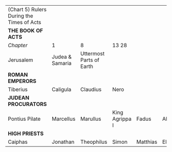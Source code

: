<table><tr>
<td>(Chart 5) Rulers During the Times of Acts</b></td></tr><tr>
<td><b>THE BOOK OF ACTS</b></td></tr><tr>
<td><i>Chapter</i></td>
<td>1</td>
<td>8</td>
<td>13  28</td></tr><tr>
<td>Jerusalem</td>
<td>Judea &amp; Samaria</td>
<td>Uttermost Parts of Earth</td></tr><tr>
<td><b>ROMAN EMPERORS</b></td></tr><tr>
<td>Tiberius</td>
<td>Caligula</td>
<td>Claudius</td>
<td>Nero</td></tr><tr>
<td><b>JUDEAN PROCURATORS</b></td></tr><tr>

<td>Pontius Pilate</td>
<td>Marcellus</td>
<td>Marullus</td>
<td>King Agrippa I</td>
<td>Fadus</td>
<td>Alexander</td>
<td>Cumanus</td>
<td>Felix</td>
<td>Festus</td>
<td>Albinus</td>
<td>Florus</td></tr><tr>
<td><b>HIGH PRIESTS</b></td></tr><tr>
<td>Caiphas</td>
<td>Jonathan</td>
<td>Theophilus</td>
<td>Simon</td>
<td>Matthias</td>
<td>Elion</td>
<td>Joseph</td>
<td>Ananias</td>
<td>Ishmael</td>
<td>Joseph</td>
<td>Annanus</td>
<td>Jesus</td></tr></table> <table><tr>